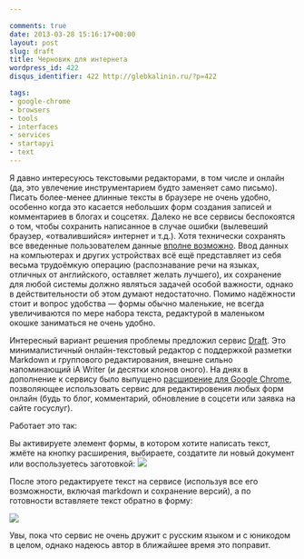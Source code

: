 ```yaml
---

comments: true
date: 2013-03-28 15:16:17+00:00
layout: post
slug: draft
title: Черновик для интернета
wordpress_id: 422
disqus_identifier: 422 http://glebkalinin.ru/?p=422

tags:
- google-chrome
- browsers
- tools
- interfaces
- services
- startapyi
- text
---
```


Я давно интересуюсь текстовыми редакторами, в том числе и онлайн (да, это увлечение инструментарием будто заменяет само письмо). Писать более-менее длинные тексты в браузере не очень удобно, особенно когда это касается небольших форм создания записей и комментариев в блогах и соцсетях. Далеко не все сервисы беспокоятся о том, чтобы сохранить написанное в случае ошибки (вылевеший браузер, «отвалившийся» интернет и т.д.). Хотя технически сохранять все введенные пользователем данные [вполне возможно](http://en.wikipedia.org/wiki/Web_storage). Ввод данных на компьютерах и других устройствах всё ещё представляет из себя весьма трудоёмкую операцию (распознавание речи на языках, отличных от английского, оставляет желать лучшего), их сохранение для любой системы должно являться задачей особой важности, однако в действительности об этом думают недостаточно. Помимо надёжности стоит и вопрос удобства — формы обычно маленькие, не всегда увеличиваются по мере набора текста, редактурой в маленьком окошке заниматься не очень удобно.

Интересный вариант решения проблемы предложил сервис [Draft](https://draftin.com/). Это минималистичный онлайн-текстовый редактор с поддержкой разметки Markdown и группового редактирования, внешне сильно напоминающий iA Writer (и десятки клонов оного). На днях в дополнение к сервису было выпущено [расширение для Google Chrome](https://chrome.google.com/webstore/detail/draft/amlbbbgcijmiooecobhkjblcdkjldmdk?hl=en-US), позволяющее использовать сервис для редактировения любых форм онлайн (будь то блог, комментарий, обновление в соцсети или заявка на сайте госуслуг).

Работает это так: 

Вы активируете элемент формы, в котором хотите написать текст, жмёте на кнопку расширения, выбираете, создатите ли новый документ или воспользуетесь заготовкой:
![](http://www.glebkalinin.ru/wp-content/uploads/2013/03/Screen+Shot+2013-03-27+at+10.52.28+AM.png)

После этого редактируете текст на сервисе (используя все его возможности, включая markdown и сохранение версий), а по готовности вставляете текст обратно в форму:

![](http://www.glebkalinin.ru/wp-content/uploads/2013/03/Screen-Shot-2013-03-28-at-6.56.25-PM.png)

Увы, пока что сервис не очень дружит с русским языком и с юникодом в целом, однако надеюсь автор в ближайшее время это поправит. 
